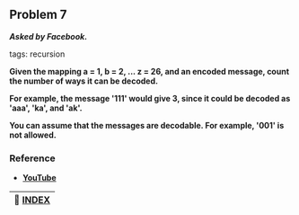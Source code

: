 ## Problem 7
***Asked by Facebook.***

tags: recursion

**Given the mapping a = 1, b = 2, ... z = 26, and an encoded message, count the number of ways it can be decoded.**  

**For example, the message '111' would give 3, since it could be decoded as 'aaa', 'ka', and 'ak'.**  

**You can assume that the messages are decodable. For example, '001' is not allowed.**

### Reference
- **[YouTube](https://youtu.be/qli-JCrSwuk)**

|**:file_folder: [INDEX](https://github.com/theInvincible/Daily-Coding-Problem/blob/master/Collection/INDEX.md)**|
|----------------------------------------------------------------------------------------------------------------|
